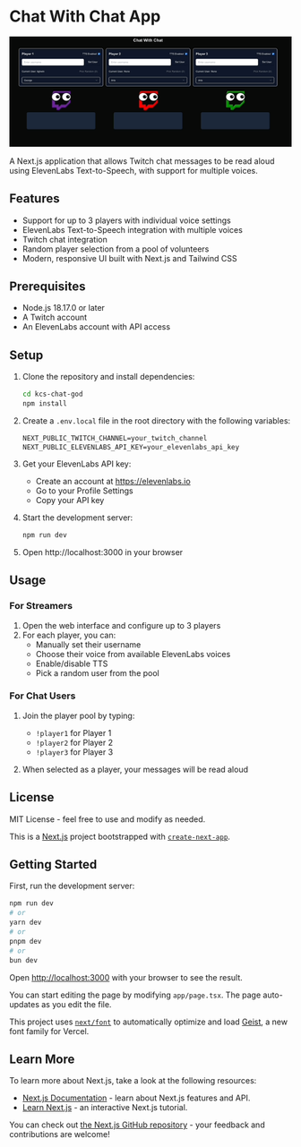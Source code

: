 # Chat With Chat App

![Chat With Chat App Demo](look.gif)

A Next.js application that allows Twitch chat messages to be read aloud using ElevenLabs Text-to-Speech, with support for multiple voices.

## Features

- Support for up to 3 players with individual voice settings
- ElevenLabs Text-to-Speech integration with multiple voices
- Twitch chat integration
- Random player selection from a pool of volunteers
- Modern, responsive UI built with Next.js and Tailwind CSS

## Prerequisites

- Node.js 18.17.0 or later
- A Twitch account
- An ElevenLabs account with API access

## Setup

1. Clone the repository and install dependencies:

   ```bash
   cd kcs-chat-god
   npm install
   ```

2. Create a `.env.local` file in the root directory with the following variables:

   ```
   NEXT_PUBLIC_TWITCH_CHANNEL=your_twitch_channel
   NEXT_PUBLIC_ELEVENLABS_API_KEY=your_elevenlabs_api_key
   ```

3. Get your ElevenLabs API key:

   - Create an account at https://elevenlabs.io
   - Go to your Profile Settings
   - Copy your API key

4. Start the development server:

   ```bash
   npm run dev
   ```

5. Open http://localhost:3000 in your browser

## Usage

### For Streamers

1. Open the web interface and configure up to 3 players
2. For each player, you can:
   - Manually set their username
   - Choose their voice from available ElevenLabs voices
   - Enable/disable TTS
   - Pick a random user from the pool

### For Chat Users

1. Join the player pool by typing:

   - `!player1` for Player 1
   - `!player2` for Player 2
   - `!player3` for Player 3

2. When selected as a player, your messages will be read aloud

## License

MIT License - feel free to use and modify as needed.

This is a [Next.js](https://nextjs.org) project bootstrapped with [`create-next-app`](https://nextjs.org/docs/app/api-reference/cli/create-next-app).

## Getting Started

First, run the development server:

```bash
npm run dev
# or
yarn dev
# or
pnpm dev
# or
bun dev
```

Open [http://localhost:3000](http://localhost:3000) with your browser to see the result.

You can start editing the page by modifying `app/page.tsx`. The page auto-updates as you edit the file.

This project uses [`next/font`](https://nextjs.org/docs/app/building-your-application/optimizing/fonts) to automatically optimize and load [Geist](https://vercel.com/font), a new font family for Vercel.

## Learn More

To learn more about Next.js, take a look at the following resources:

- [Next.js Documentation](https://nextjs.org/docs) - learn about Next.js features and API.
- [Learn Next.js](https://nextjs.org/learn) - an interactive Next.js tutorial.

You can check out [the Next.js GitHub repository](https://github.com/vercel/next.js) - your feedback and contributions are welcome!
